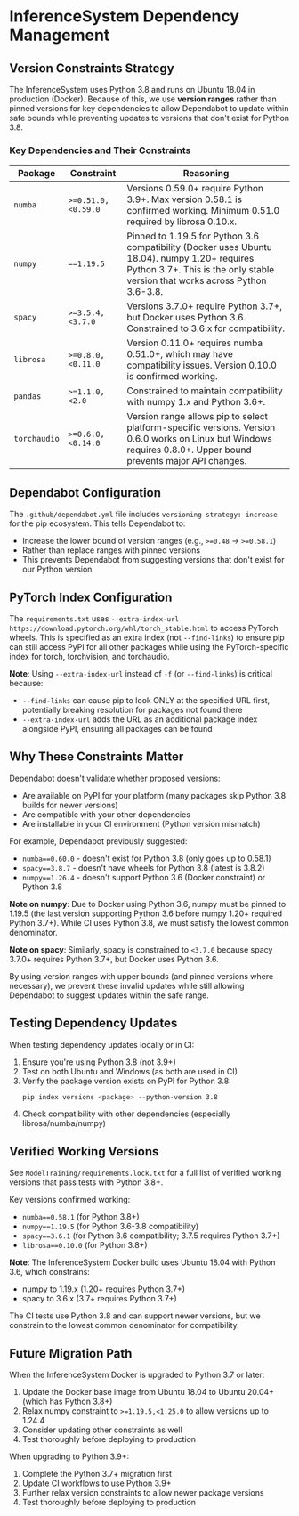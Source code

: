 # InferenceSystem Dependency Management

## Version Constraints Strategy

The InferenceSystem uses Python 3.8 and runs on Ubuntu 18.04 in production (Docker). Because of this, we use **version ranges** rather than pinned versions for key dependencies to allow Dependabot to update within safe bounds while preventing updates to versions that don't exist for Python 3.8.

### Key Dependencies and Their Constraints

| Package | Constraint | Reasoning |
|---------|-----------|-----------|
| `numba` | `>=0.51.0,<0.59.0` | Versions 0.59.0+ require Python 3.9+. Max version 0.58.1 is confirmed working. Minimum 0.51.0 required by librosa 0.10.x. |
| `numpy` | `==1.19.5` | Pinned to 1.19.5 for Python 3.6 compatibility (Docker uses Ubuntu 18.04). numpy 1.20+ requires Python 3.7+. This is the only stable version that works across Python 3.6-3.8. |
| `spacy` | `>=3.5.4,<3.7.0` | Versions 3.7.0+ require Python 3.7+, but Docker uses Python 3.6. Constrained to 3.6.x for compatibility. |
| `librosa` | `>=0.8.0,<0.11.0` | Version 0.11.0+ requires numba 0.51.0+, which may have compatibility issues. Version 0.10.0 is confirmed working. |
| `pandas` | `>=1.1.0,<2.0` | Constrained to maintain compatibility with numpy 1.x and Python 3.6+. |
| `torchaudio` | `>=0.6.0,<0.14.0` | Version range allows pip to select platform-specific versions. Version 0.6.0 works on Linux but Windows requires 0.8.0+. Upper bound prevents major API changes. |

## Dependabot Configuration

The `.github/dependabot.yml` file includes `versioning-strategy: increase` for the pip ecosystem. This tells Dependabot to:
- Increase the lower bound of version ranges (e.g., `>=0.48` → `>=0.58.1`)
- Rather than replace ranges with pinned versions
- This prevents Dependabot from suggesting versions that don't exist for our Python version

## PyTorch Index Configuration

The `requirements.txt` uses `--extra-index-url https://download.pytorch.org/whl/torch_stable.html` to access PyTorch wheels. This is specified as an extra index (not `--find-links`) to ensure pip can still access PyPI for all other packages while using the PyTorch-specific index for torch, torchvision, and torchaudio.

**Note**: Using `--extra-index-url` instead of `-f` (or `--find-links`) is critical because:
- `--find-links` can cause pip to look ONLY at the specified URL first, potentially breaking resolution for packages not found there
- `--extra-index-url` adds the URL as an additional package index alongside PyPI, ensuring all packages can be found

## Why These Constraints Matter

Dependabot doesn't validate whether proposed versions:
- Are available on PyPI for your platform (many packages skip Python 3.8 builds for newer versions)
- Are compatible with your other dependencies
- Are installable in your CI environment (Python version mismatch)

For example, Dependabot previously suggested:
- `numba==0.60.0` - doesn't exist for Python 3.8 (only goes up to 0.58.1)
- `spacy==3.8.7` - doesn't have wheels for Python 3.8 (latest is 3.8.2)
- `numpy==1.26.4` - doesn't support Python 3.6 (Docker constraint) or Python 3.8

**Note on numpy**: Due to Docker using Python 3.6, numpy must be pinned to 1.19.5 (the last version supporting Python 3.6 before numpy 1.20+ required Python 3.7+). While CI uses Python 3.8, we must satisfy the lowest common denominator.

**Note on spacy**: Similarly, spacy is constrained to `<3.7.0` because spacy 3.7.0+ requires Python 3.7+, but Docker uses Python 3.6.

By using version ranges with upper bounds (and pinned versions where necessary), we prevent these invalid updates while still allowing Dependabot to suggest updates within the safe range.

## Testing Dependency Updates

When testing dependency updates locally or in CI:
1. Ensure you're using Python 3.8 (not 3.9+)
2. Test on both Ubuntu and Windows (as both are used in CI)
3. Verify the package version exists on PyPI for Python 3.8:
   ```bash
   pip index versions <package> --python-version 3.8
   ```
4. Check compatibility with other dependencies (especially librosa/numba/numpy)

## Verified Working Versions

See `ModelTraining/requirements.lock.txt` for a full list of verified working versions that pass tests with Python 3.8+.

Key versions confirmed working:
- `numba==0.58.1` (for Python 3.8+)
- `numpy==1.19.5` (for Python 3.6-3.8 compatibility)
- `spacy==3.6.1` (for Python 3.6 compatibility; 3.7.5 requires Python 3.7+)
- `librosa==0.10.0` (for Python 3.8+)

**Note**: The InferenceSystem Docker build uses Ubuntu 18.04 with Python 3.6, which constrains:
- numpy to 1.19.x (1.20+ requires Python 3.7+)
- spacy to 3.6.x (3.7+ requires Python 3.7+)

The CI tests use Python 3.8 and can support newer versions, but we constrain to the lowest common denominator for compatibility.

## Future Migration Path

When the InferenceSystem Docker is upgraded to Python 3.7 or later:
1. Update the Docker base image from Ubuntu 18.04 to Ubuntu 20.04+ (which has Python 3.8+)
2. Relax numpy constraint to `>=1.19.5,<1.25.0` to allow versions up to 1.24.4
3. Consider updating other constraints as well
4. Test thoroughly before deploying to production

When upgrading to Python 3.9+:
1. Complete the Python 3.7+ migration first
2. Update CI workflows to use Python 3.9+
3. Further relax version constraints to allow newer package versions
4. Test thoroughly before deploying to production
